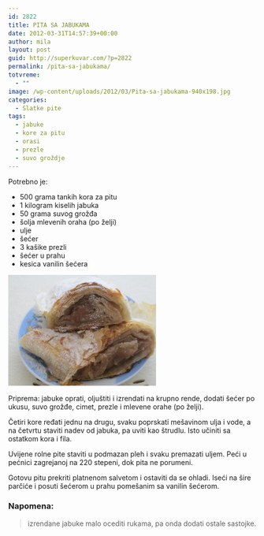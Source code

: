 ```yaml
---
id: 2822
title: PITA SA JABUKAMA
date: 2012-03-31T14:57:39+00:00
author: mila
layout: post
guid: http://superkuvar.com/?p=2822
permalink: /pita-sa-jabukama/
totvreme:
  - ""
image: /wp-content/uploads/2012/03/Pita-sa-jabukama-940x198.jpg
categories:
  - Slatke pite
tags:
  - jabuke
  - kore za pitu
  - orasi
  - prezle
  - suvo groždje
---
```

Potrebno je:

  * 500 grama tankih kora za pitu
  * 1 kilogram kiselih jabuka
  * 50 grama suvog grožđa
  * šolja mlevenih oraha (po želji)
  * ulje
  * šećer
  * 3 kašike prezli
  * šećer u prahu
  * kesica vanilin šećera

<img class="alignnone size-medium wp-image-2833" title="Pita sa jabukama" src="/wp-content/uploads/2012/03/Pita-sa-jabukama-300x225.jpg" alt="" width="300" height="225" /> 

Priprema: jabuke oprati, oljuštiti i izrendati na krupno rende, dodati šećer po ukusu, suvo grožđe, cimet, prezle i mlevene orahe (po želji).

Četiri kore ređati jednu na drugu, svaku poprskati mešavinom ulja i vode, a na četvrtu staviti nadev od jabuka, pa uviti kao štrudlu. Isto učiniti sa ostatkom kora i fila.

Uvijene rolne pite staviti u podmazan pleh i svaku premazati uljem. Peći u pećnici zagrejanoj na 220 stepeni, dok pita ne porumeni.

Gotovu pitu prekriti platnenom salvetom i ostaviti da se ohladi. Iseći na šire parčiće i posuti šećerom u prahu pomešanim sa vanilin šećerom.

### Napomena:
> izrendane jabuke malo ocediti rukama, pa onda dodati ostale sastojke.